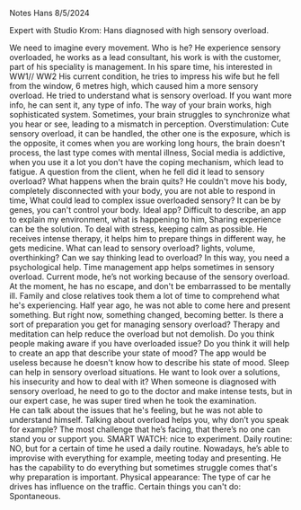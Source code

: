 Notes Hans 8/5/2024

Expert with Studio Krom: Hans diagnosed with high sensory overload. 

We need to imagine every movement. 
Who is he? He experience sensory overloaded, he works as a lead consultant, his work is with the customer, part of his speciality is management. 
In his spare time, his interested in WW1// WW2
His current condition, he tries to impress his wife but he fell from the window, 6 metres high, which caused him a more sensory overload. He tried to understand what is sensory overload. 
If you want more info, he can sent it, any type of info. 
The way of your brain works, high sophisticated system. 
Sometimes, your brain struggles to synchronize what you hear or see, leading to a mismatch in perception.
Overstimulation: Cute sensory overload, it can be handled, the other one is the exposure, which is the opposite, it comes when you are working long hours, the brain doesn't process, the last type comes with mental illness, 
Social media is addictive, when you use it a lot you don't have the coping mechanism, which lead to fatigue. 
A question from the client, when he fell did it lead to sensory overload? 
What happens when the brain quits? He couldn't move his body, completely disconnected with your body, you are not able to respond in time, 
What could lead to complex issue overloaded sensory? It can be by genes, you can't control your body. 
Ideal app? Difficult to describe, an app to explain my environment, what is happening to him, 
Sharing experience can be the solution. 
To deal with stress, keeping calm as possible. He receives intense therapy, it helps him to prepare things in different way, he gets medicine. 
What can lead to sensory overload? lights, volume, overthinking? Can we say thinking lead to overload? In this way, you need a psychological help.
Time management app helps sometimes in sensory overload. 
Current mode, he’s not working because of the sensory overload. 
At the moment, he has no escape, and don't be embarrassed to be mentally ill. 
Family and close relatives took them a lot of time to comprehend what he's experiencing.
Half year ago, he was not able to come here and present something. But right now, something changed, becoming better. 
Is there a sort of preparation you get for managing sensory overload? Therapy and meditation can help reduce the overload but not demolish. 
Do you think people making aware if you have overloaded issue? 
Do you think it will help to create an app that describe your state of mood? The app would be useless because he doesn't know how to describe his state of mood. 
Sleep can help in sensory overload situations. 
He want to look over a solutions, his insecurity and how to deal with it? 
When someone is diagnosed with sensory overload, he need to go to the doctor and make intense tests, but in our expert case, he was super tired when he took the examination.  
He can talk about the issues that he's feeling, but he was not able to understand himself. 
Talking about overload helps you, why don’t you speak for example? 
The most challenge that he’s facing, that there’s no one can stand you or support you. 
SMART WATCH: nice to experiment. 
Daily routine: NO, but for a certain of time he used a daily routine. Nowadays, he’s able to improvise with everything for example, meeting today and presenting. 
He has the capability to do everything but sometimes struggle comes that's why preparation is important. 
Physical appearance: The type of car he drives has influence on the traffic. 
Certain things you can't do: Spontaneous.
